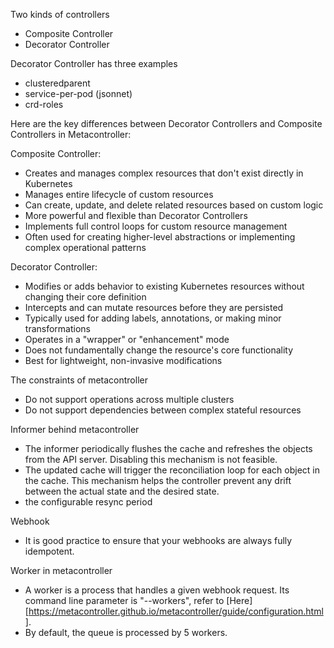 
Two kinds of controllers 
- Composite Controller
- Decorator Controller

Decorator Controller has three examples
- clusteredparent
- service-per-pod (jsonnet)
- crd-roles

Here are the key differences between Decorator Controllers and Composite Controllers in Metacontroller:

Composite Controller:
- Creates and manages complex resources that don't exist directly in Kubernetes
- Manages entire lifecycle of custom resources
- Can create, update, and delete related resources based on custom logic
- More powerful and flexible than Decorator Controllers
- Implements full control loops for custom resource management
- Often used for creating higher-level abstractions or implementing complex operational patterns

Decorator Controller:
- Modifies or adds behavior to existing Kubernetes resources without changing their core definition
- Intercepts and can mutate resources before they are persisted
- Typically used for adding labels, annotations, or making minor transformations
- Operates in a "wrapper" or "enhancement" mode
- Does not fundamentally change the resource's core functionality
- Best for lightweight, non-invasive modifications

The constraints of metacontroller
- Do not support operations across multiple clusters
- Do not support dependencies between complex stateful resources

Informer behind metacontroller
- The informer periodically flushes the cache and refreshes the objects from the API server. Disabling this mechanism is not feasible.
- The updated cache will trigger the reconciliation loop for each object in the cache. This mechanism helps the controller prevent any drift between the actual state and the desired state.
- the configurable resync period


Webhook
- It is good practice to ensure that your webhooks are always fully idempotent.

Worker in metacontroller
- A worker is a process that handles a given webhook request. Its command line parameter is "--workers", refer to [Here][https://metacontroller.github.io/metacontroller/guide/configuration.html].
- By default, the queue is processed by 5 workers.
